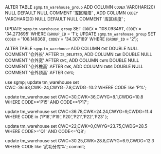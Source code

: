 ALTER TABLE `sgmp`.`tm_warehouse_group` 
ADD COLUMN  `CODEX` VARCHAR(20) NULL DEFAULT NULL COMMENT '库区精度' ,
ADD COLUMN  `CODEY` VARCHAR(20) NULL DEFAULT NULL COMMENT '库区纬度' ;

UPDATE `sgmp`.`tm_warehouse_group` SET `CODEX` = '108.093491', `CODEY` = '34.273695' WHERE (`GROUP_ID` = '1');
UPDATE `sgmp`.`tm_warehouse_group` SET `CODEX` = '108.148369', `CODEY` = '34.307189' WHERE (`GROUP_ID` = '2');



ALTER TABLE `sgmp`.`tm_warehouse` 
ADD COLUMN `CWC` DOUBLE NULL COMMENT '仓外长' AFTER `IS_DELETED`,
ADD COLUMN `CWK` DOUBLE NULL COMMENT '仓外宽' AFTER `CWC`,
ADD COLUMN `CWYG` DOUBLE NULL COMMENT '仓外檐高' AFTER `CWK`,
ADD COLUMN `CWDG` DOUBLE NULL COMMENT '仓外顶高' AFTER `CWYG`;


use sgmp;
update tm_warehouse  set CWC=36.63,CWK=24,CWYG=7.8,CWDG=10.2
WHERE CODE like 'P%';

update tm_warehouse  set CWC=30,CWK=36,CWYG=8.1,CWDG=10.8
WHERE CODE>='P15' AND CODE<='P17';

update tm_warehouse  set CWC=36.78,CWK=24.24,CWYG=9,CWDG=11.4
WHERE CODE in ('P18','P19','P20','P21','P22','P23' );

update tm_warehouse  set CWC=22,CWK=0,CWYG=23.75,CWDG=28.5
WHERE CODE>='Q1' AND CODE<='Q8';

update tm_warehouse  set CWC=30.25,CWK=28.8,CWYG=6.9,CWDG=12.3
WHERE CODE like '武功分库%';
commit;
